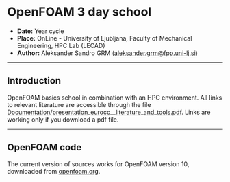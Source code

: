 # **OpenFOAM 3 day school**

- **Date:** Year cycle
- **Place:** OnLine - University of Ljubljana, Faculty of Mechanical Engineering, HPC Lab (LECAD)
- **Author:** Aleksander Sandro GRM (aleksander.grm@fpp.uni-lj.si)

---
## Introduction

OpenFOAM basics school in combination with an HPC environment. All links to relevant literature are accessible through the file
[Documentation/presentation_eurocc__literature_and_tools.pdf](https://github.com/aleksandergrm/OpenFOAM_school/blob/main/documentation/presentation_eurocc__literature_and_tools.pdf). Links are working only if you download a pdf file.

---
 
## OpenFOAM code

The current version of sources works for OpenFOAM version 10, downloaded from [openfoam.org](https://openfoam.org).  
 
